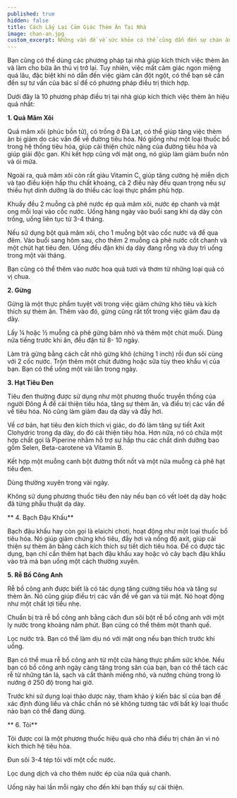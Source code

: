 ```yaml
---
published: true
hidden: false
title: Cách Lấy Lại Cảm Giác Thèm Ăn Tại Nhà
image: chan-an.jpg
custom_excerpt: Những vấn đề về sức khỏe có thể cũng dẫn đến sự chán ăn, bao gồm nhiễm vi khuẩn hay virus, suy giáp, bệnh gan mãn tính, suy gan, suy tim, mất trí nhớ.
---
```


Bạn cũng có thể dùng các phương pháp tại nhà giúp kích thích việc thèm ăn và làm cho bữa ăn thú vị trở lại. Tuy nhiên, việc mất cảm giác ngon miệng quá lâu, đặc biệt khi nó dẫn đến việc giảm cân đột ngột, có thể bạn sẽ cần đến sự tư vấn của bác sĩ để có phương pháp điều trị thích hợp.

Dưới đây là 10 phương pháp điều trị tại nhà giúp kích thích việc thèm ăn hiệu quả nhất:

**1. Quả Mâm Xôi**

Quả mâm xôi (phúc bồn tử), có trồng ở Đà Lạt, có thể giúp tăng việc thèm ăn bị giảm do các vấn đề về đường tiêu hóa. Nó giống như một loại thuốc bổ trong hệ thống tiêu hóa, giúp cải thiện chức năng của đường tiêu hóa và giúp giải độc gan. Khi kết hợp cũng với mật ong, nó giúp làm giảm buồn nôn và ói mửa.

Ngoài ra, quả mâm xôi còn rất giàu Vitamin C, giúp tăng cường hệ miễn dịch và tạo điều kiện hấp thu chất khoáng, cả 2 điều này đều quan trọng nếu sự thiếu hụt dinh dưỡng là do thiếu các loại thực phẩm phù hợp.

Khuấy đều 2 muỗng cà phê nước ép quả mâm xôi, nước ép chanh và mật ong mỗi loại vào cốc nước. Uống hàng ngày vào buổi sang khi dạ dày còn trống, uống liên tục từ 3-4 tháng.

Nếu sử dụng bột quả mâm xôi, cho 1 muỗng bột vào cốc nước và để qua đêm. Vào buổi sang hôm sau, cho thêm 2 muỗng cà phê nước cốt chanh và một chút hạt tiêu đen. Uống đều đặn khi dạ dày đang rỗng và duy trì uống trong một vài tháng.

Bạn cũng có thể thêm vào nước hoa quả tươi và thơm từ những loại quả có vị chua.

 **2. Gừng**

Gừng là một thực phẩm tuyệt vời trong việc giảm chứng khó tiêu và kích thích sự thèm ăn. Thêm vào đó, gừng cũng rất tốt trong việc giảm đau dạ dày.

Lấy ¼ hoặc ½ muỗng cà phê gừng băm nhỏ và thêm một chút muối. Dùng nửa tiếng trước khi ăn, đều đặn từ 8- 10 ngày.

Làm trà gừng bằng cách cắt nhỏ gừng khô (chừng 1 inch) rồi đun sôi cùng với 2 cốc nước. Trộn thêm một chút đường hoặc sữa tùy theo khẩu vị của bạn. Bạn có thể uống một vài lần trong ngày.
 
**3. Hạt Tiêu Đen**

Tiêu đen thường được sử dụng như một phương thuốc truyền thống của người Đông Á để cải thiện tiêu hóa, tăng sự thèm ăn, và điều trị các vấn đề về tiêu hóa. Nó cũng làm giảm đau dạ dày và đầy hơi.

Về cơ bản, hạt tiêu đen kích thích vị giác, do đó làm tăng sự tiết Axit Clohydric trong dạ dày, do đó cải thiện tiêu hóa. Hơn nữa, nó có chứa một hợp chất gọi là Piperine nhằm hỗ trợ sự hấp thu các chất dinh dưỡng bao gồm Selen, Beta-carotene và Vitamin B.

Kết hợp một muỗng canh bột đường thốt nốt và một nửa muỗng cà phê hạt tiêu đen.

Dùng thường xuyên trong vài ngày.

Không sử dụng phương thuốc tiêu đen này nếu bạn có vết loét dạ dày hoặc đã từng phẫu thuật  dạ dày.

** 4. Bạch Đậu Khấu**

Bạch đậu khấu hay còn gọi là elaichi choti, hoạt động như một loại thuốc bổ tiêu hóa. Nó giúp giảm chứng khó tiêu, đầy hơi và nồng độ axit, giúp cải thiện sự thèm ăn bằng cách kích thích sự tiết dịch tiêu hóa. Để có được tác dụng, bạn chỉ cần thêm hạt bạch đậu khấu xay hoặc vỏ cây bạch đậu khấu vào trà mà bạn uống một cách thường xuyên.

 **5. Rễ Bồ Công Anh**

Rễ bồ công anh được biết là có tác dụng tăng cường tiêu hóa và tăng sự thèm ăn. Nó cũng giúp điều trị các vấn đề về gan và túi mật. Nó hoạt động như một chất lợi tiểu nhẹ.

Chuẩn bị trà rễ bồ công anh bằng cách đun sôi bột rễ bồ công anh với một ly nước trong khoảng năm phút. Bạn cũng có thể thêm một thanh quế.

Lọc nước trà. Bạn có thể làm dịu nó với mật ong nếu bạn thích trước khi uống.

Bạn có thể mua rễ bồ công anh từ một cửa hàng thực phẩm sức khỏe. Nếu bạn có bồ công anh ngày càng tăng trong sân của bạn, bạn có thể tách các rễ từ những tán lá, sạch và cắt thành miếng nhỏ, và nướng chúng trong lò nướng ở 250 độ trong hai giờ.

Trước khi sử dụng loại thảo dược này, tham khảo ý kiến ​​bác sĩ của bạn để xác định đúng liều và chắc chắn nó sẽ không tương tác với bất kỳ loại thuốc nào bạn có thể đang dùng.

** 6. Tỏi**

Tỏi được coi là một phương thuốc hiệu quả cho nhà điều trị chán ăn vì nó kích thích hệ tiêu hóa.

Đun sôi 3-4 tép tỏi với một cốc nước.

Lọc dung dịch và cho thêm nước ép của nửa quả chanh.

Uống này hai lần mỗi ngày cho đến khi bạn thấy sự cải thiện.